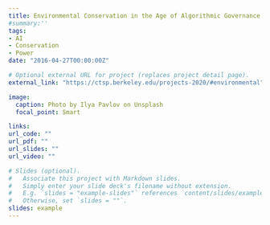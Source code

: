 ```yaml
---
title: Environmental Conservation in the Age of Algorithmic Governance
#summary:'' 
tags:
- AI
- Conservation
- Power
date: "2016-04-27T00:00:00Z"

# Optional external URL for project (replaces project detail page).
external_link: "https://ctsp.berkeley.edu/projects-2020/#environmental"

image:
  caption: Photo by Ilya Pavlov on Unsplash
  focal_point: Smart

links:
url_code: ""
url_pdf: ""
url_slides: ""
url_video: ""

# Slides (optional).
#   Associate this project with Markdown slides.
#   Simply enter your slide deck's filename without extension.
#   E.g. `slides = "example-slides"` references `content/slides/example-slides.md`.
#   Otherwise, set `slides = ""`.
slides: example
---
```

